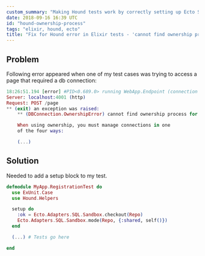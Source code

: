 ```yaml
---
custom_summary: "Making Hound tests work by correctly setting up Ecto Sandbox."
date: 2018-09-16 16:39 UTC
id: "hound-ownership-process"
tags: "elixir, hound, ecto"
title: "Fix for Hound error in Elixir tests - 'cannot find ownership process'"
---
```


## Problem
Following error appeared when one of my test cases was trying to access a page that required a db connection:

```elixir
18:26:51.194 [error] #PID<0.689.0> running WebApp.Endpoint (connection #PID<0.679.0>, stream id 5) terminated
Server: localhost:4001 (http)
Request: POST /page
** (exit) an exception was raised:
    ** (DBConnection.OwnershipError) cannot find ownership process for #PID<0.689.0>.

    When using ownership, you must manage connections in one
    of the four ways:

    (...)
```

## Solution

Needed to add a setup block to my test.

```elixir
defmodule MyApp.RegistrationTest do
  use ExUnit.Case
  use Hound.Helpers

  setup do
    :ok = Ecto.Adapters.SQL.Sandbox.checkout(Repo)
    Ecto.Adapters.SQL.Sandbox.mode(Repo, {:shared, self()})
  end

  (...) # Tests go here

end
```
